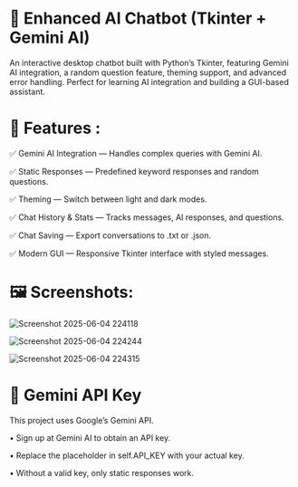 # 🚀 Enhanced AI Chatbot (Tkinter + Gemini AI)

An interactive desktop chatbot built with Python’s Tkinter, featuring Gemini AI integration, a random question feature, theming support, and advanced error handling. Perfect for learning AI integration and building a GUI-based assistant.

# 📌 Features :

✅ Gemini AI Integration — Handles complex queries with Gemini AI.

✅ Static Responses — Predefined keyword responses and random questions.

✅ Theming — Switch between light and dark modes.

✅ Chat History & Stats — Tracks messages, AI responses, and questions.

✅ Chat Saving — Export conversations to .txt or .json.

✅ Modern GUI — Responsive Tkinter interface with styled messages.



# 🖼️ Screenshots:


![Screenshot 2025-06-04 224118](https://github.com/user-attachments/assets/a5da6330-cccd-48be-a443-6f6bea65d95c)



![Screenshot 2025-06-04 224244](https://github.com/user-attachments/assets/41a6a32f-37d4-4c35-a015-9e7dd2f4b9bb)


![Screenshot 2025-06-04 224315](https://github.com/user-attachments/assets/0034524e-c9f7-4472-9dd6-1c3a36dba9d4)

# 🔑 Gemini API Key

This project uses Google’s Gemini API.

 • Sign up at Gemini AI to obtain an API key.

 • Replace the placeholder in self.API_KEY with your actual key.
 
 • Without a valid key, only static responses work.




